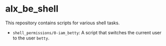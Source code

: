 # alx_be_shell
This repository contains scripts for various shell tasks.

- `shell_permissions/0-iam_betty`: A script that switches the current user to the user `betty`.
